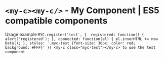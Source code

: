 # `<my-c><my-c/>` - My Component | ES5 compatible components

Usage example
`MYC.register('test', { 
  registered: function() { alert('registered'); },
  connected: function(el) { el.innerHTML += new Date(); },
  styles: '.myc-test {font-size: 30px; color: red; background: #FFF}'
})
<my-c class="myc-test"></my-c> to use the test component
`
